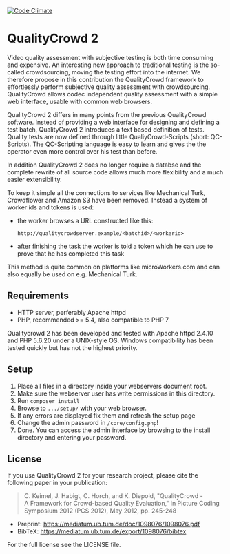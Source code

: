 [![Code Climate](https://codeclimate.com/github/clorch/QualityCrowd2/badges/gpa.svg)](https://codeclimate.com/github/clorch/QualityCrowd2)

QualityCrowd 2
==============

Video quality assessment with subjective testing is both time 
consuming and expensive. An interesting new approach to traditional 
testing is the so-called crowdsourcing, moving the testing effort into
the internet. We therefore propose in this contribution the 
QualityCrowd framework to effortlessly perform subjective quality 
assessment with crowdsourcing. QualityCrowd allows codec independent 
quality assessment with a simple web interface, usable with common 
web browsers.

QualityCrowd 2 differs in many points from the previous QualityCrowd software.
Instead of providing a web interface for designing and defining a test batch, 
QualityCrowd 2 introduces a text based definition of tests. Quality tests are now
defined through little QualiyCrowd-Scripts (short: QC-Scripts). The QC-Scripting language
is easy to learn and gives the the operator even more control over his test than before.

In addition QualityCrowd 2 does no longer require a databse and the complete 
rewrite of all source code allows much more flexibility and a much easier extensibility.

To keep it simple all the connections to services like Mechanical Turk, Crowdflower and
Amazon S3 have been removed. Instead a system of worker ids and tokens is used:

 - the worker browses a URL constructed like this:

	`http://qualitycrowdserver.example/<batchid>/<workerid>`

 - after finishing the task the worker is told a token which he can use to prove
 that he has completed this task

This method is quite common on platforms like microWorkers.com and can also 
equally be used on e.g. Mechanical Turk.


Requirements
------------

 - HTTP server, perferably Apache httpd
 - PHP, recommended >= 5.4, also compatible to PHP 7

Qualitycrowd 2 has been developed and tested with Apache httpd 2.4.10 and PHP 5.6.20 under a UNIX-style OS. Windows compatibility has been tested quickly but has not the highest priority.

Setup
-----

1. Place all files in a directory inside your webservers document root.
2. Make sure the webserver user has write permissions in this directory.
3. Run `composer install`
4. Browse to `.../setup/` with your web browser.
5. If any errors are displayed fix them and refresh the setup page
6. Change the admin password in `/core/config.php`!
7. Done. You can access the admin interface by browsing to the install directory and entering your password.

License
-------

If you use QualityCrowd 2 for your research project, please cite the 
following paper in your publication:

> C. Keimel, J. Habigt, C. Horch, and K. Diepold, "QualityCrowd - <br />
> A Framework for Crowd-based Quality Evaluation," in Picture Coding <br />
> Symposium 2012 (PCS 2012), May 2012, pp. 245-248

 - Preprint: https://mediatum.ub.tum.de/doc/1098076/1098076.pdf
 - BibTeX: https://mediatum.ub.tum.de/export/1098076/bibtex

For the full license see the LICENSE file.
